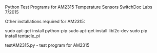 Python Test Programs for AM2315 Temperature Sensors
SwitchDoc Labs 7/2015


Other installations required for AM2315:

sudo apt-get install python-pip 
sudo apt-get install libi2c-dev 
sudo pip install tentacle_pi

testAM2315.py - test program for AM2315

